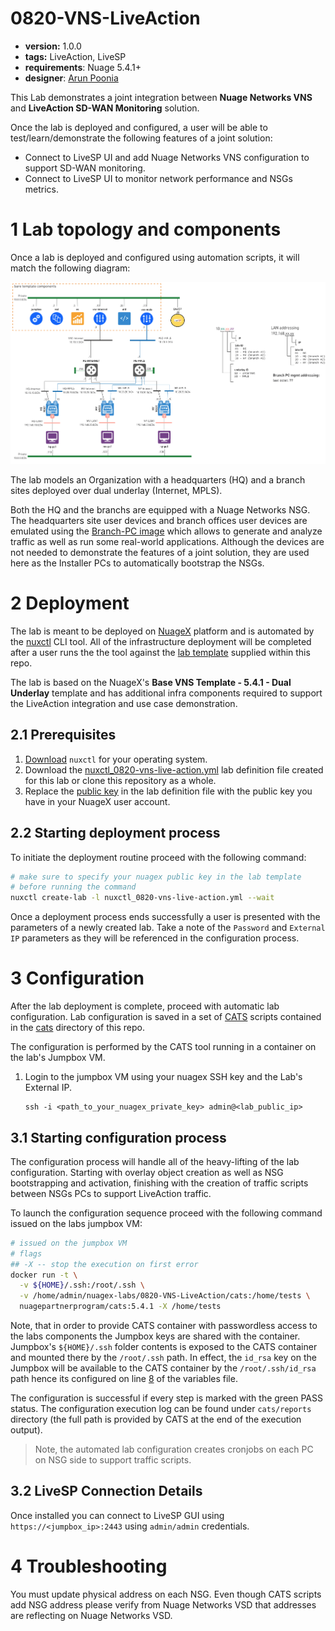# 0820-VNS-LiveAction

* **version:** 1.0.0
* **tags:** LiveAction, LiveSP
* **requirements**: Nuage 5.4.1+
* **designer**: [Arun Poonia](mailto:arun.poonia@nokia.com)

This Lab demonstrates a joint integration between **Nuage Networks VNS** and **LiveAction SD-WAN Monitoring** solution.

Once the lab is deployed and configured, a user will be able to test/learn/demonstrate the following features of a joint solution:

* Connect to LiveSP UI and add Nuage Networks VNS configuration to support SD-WAN monitoring.
* Connect to LiveSP UI to monitor network performance and NSGs metrics.

# 1 Lab topology and components
Once a lab is deployed and configured using automation scripts, it will match the following diagram:

![lab](./images/image.png)

The lab models an Organization with a headquarters (HQ) and a branch sites deployed over dual underlay (Internet, MPLS).

Both the HQ and the branchs are equipped with a Nuage Networks NSG. The headquarters site user devices and branch offices user devices are emulated using the [Branch-PC image](https://nuagenetworks.zendesk.com/hc/en-us/articles/360010244033) which allows to generate and analyze traffic as well as run some real-world applications. Although the devices are not needed to demonstrate the features of a joint solution, they are used here as the Installer PCs to automatically bootstrap the NSGs.

# 2 Deployment
The lab is meant to be deployed on [NuageX](https://nuagex.io) platform and is automated by the [nuxctl](https://nuxctl.nuagex.io) CLI tool. All of the infrastructure deployment will be completed after a user runs the the tool against the [lab template](nuxctl_0820-vns-live-action.yml) supplied within this repo.

The lab is based on the NuageX's **Base VNS Template - 5.4.1 - Dual Underlay** template and has additional infra components required to support the LiveAction integration and use case demonstration.

## 2.1 Prerequisites
1. [Download](https://nuxctl.nuagex.io#download) `nuxctl` for your operating system.
2. Download the [nuxctl_0820-vns-live-action.yml](nuxctl_0820-vns-live-action.yml) lab definition file created for this lab or clone this repository as a whole.
3. Replace the [public key](nuxctl_0820-vns-live-action.yml#L7) in the lab definition file with the public key you have in your NuageX user account.

## 2.2 Starting deployment process
To initiate the deployment routine proceed with the following command:
```bash
# make sure to specify your nuagex public key in the lab template
# before running the command
nuxctl create-lab -l nuxctl_0820-vns-live-action.yml --wait
```

Once a deployment process ends successfully a user is presented with the parameters of a newly created lab. Take a note of the `Password` and `External IP` parameters as they will be referenced in the configuration process.

# 3 Configuration
After the lab deployment is complete, proceed with automatic lab configuration. Lab configuration is saved in a set of [CATS](http://cats-docs.nuageteam.net) scripts contained in the [cats](./cats/) directory of this repo.

The configuration is performed by the CATS tool running in a container on the lab's Jumpbox VM. 
1. Login to the jumpbox VM using your nuagex SSH key and the Lab's External IP.
   ```
   ssh -i <path_to_your_nuagex_private_key> admin@<lab_public_ip>
   ```

## 3.1 Starting configuration process
The configuration process will handle all of the heavy-lifting of the lab configuration. Starting with overlay object creation as well as NSG bootstrapping and activation, finishing with the creation of traffic scripts between NSGs PCs to support LiveAction traffic.

To launch the configuration sequence proceed with the following command issued on the labs jumpbox VM:

```bash
# issued on the jumpbox VM
# flags
## -X -- stop the execution on first error
docker run -t \
  -v ${HOME}/.ssh:/root/.ssh \
  -v /home/admin/nuagex-labs/0820-VNS-LiveAction/cats:/home/tests \
  nuagepartnerprogram/cats:5.4.1 -X /home/tests
```

Note, that in order to provide CATS container with passwordless access to the labs components the Jumpbox keys are shared with the container.  
Jumpbox's `${HOME}/.ssh` folder contents is exposed to the CATS container and mounted there by the `/root/.ssh` path. In effect, the `id_rsa` key on the Jumpbox will be available to the CATS container by the `/root/.ssh/id_rsa` path hence its configured on line [8](./cats/vars.robot#L8) of the variables file.


The configuration is successful if every step is marked with the green PASS status. The configuration execution log can be found under `cats/reports` directory (the full path is provided by CATS at the end of the execution output).

> Note, the automated lab configuration creates cronjobs on each PC on NSG side to support traffic scripts.

## 3.2 LiveSP Connection Details 
Once installed you can connect to LiveSP GUI using `https://<jumpbox_ip>:2443` using `admin/admin` credentials. 

# 4 Troubleshooting

You must update physical address on each NSG. Even though CATS scripts add NSG address please verify from Nuage Networks VSD that addresses are reflecting on Nuage Networks VSD.